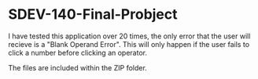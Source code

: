 # SDEV-140-Final-Probject
I have tested this application over 20 times, the only error that the user will recieve is a "Blank Operand Error". This will only happen if the user fails to click a
number before clicking an operator.

The files are included within the ZIP folder.
